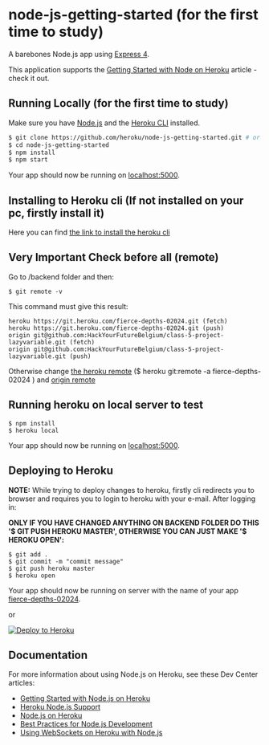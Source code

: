 # node-js-getting-started (for the first time to study)

A barebones Node.js app using [Express 4](http://expressjs.com/).

This application supports the [Getting Started with Node on Heroku](https://devcenter.heroku.com/articles/getting-started-with-nodejs) article - check it out.

## Running Locally (for the first time to study)

Make sure you have [Node.js](http://nodejs.org/) and the [Heroku CLI](https://cli.heroku.com/) installed.

```sh
$ git clone https://github.com/heroku/node-js-getting-started.git # or clone your own fork
$ cd node-js-getting-started
$ npm install
$ npm start
```

Your app should now be running on [localhost:5000](http://localhost:5000/).

## Installing to Heroku cli (If not installed on your pc, firstly install it)

Here you can find [the link to install the heroku cli](https://devcenter.heroku.com/categories/command-line)

## Very Important Check before all (remote)

Go to /backend folder and then:

```
$ git remote -v

```

This command must give this result:

```
heroku https://git.heroku.com/fierce-depths-02024.git (fetch)
heroku https://git.heroku.com/fierce-depths-02024.git (push)
origin git@github.com:HackYourFutureBelgium/class-5-project-lazyvariable.git (fetch)
origin git@github.com:HackYourFutureBelgium/class-5-project-lazyvariable.git (push)

```

Otherwise change [the heroku remote](https://stackoverflow.com/questions/6226846/how-to-change-a-git-remote-on-heroku) (\$ heroku git:remote -a fierce-depths-02024
) and [origin remote](https://stackoverflow.com/questions/22694294/reconnect-remote-origin)

## Running heroku on local server to test

```
$ npm install
$ heroku local

```

Your app should now be running on [localhost:5000](http://localhost:5000/).

## Deploying to Heroku

**NOTE:** While trying to deploy changes to heroku, firstly cli redirects you to browser and requires you to login to heroku with your e-mail. After logging in:

**ONLY IF YOU HAVE CHANGED ANYTHING ON BACKEND FOLDER DO THIS '$ GIT PUSH HEROKU MASTER', OTHERWISE YOU CAN JUST MAKE '$ HEROKU OPEN':**

```
$ git add .
$ git commit -m "commit message"
$ git push heroku master
$ heroku open
```

Your app should now be running on server with the name of your app [fierce-depths-02024](https://fierce-depths-02024.herokuapp.com/).

or

[![Deploy to Heroku](https://www.herokucdn.com/deploy/button.png)](https://heroku.com/deploy)

## Documentation

For more information about using Node.js on Heroku, see these Dev Center articles:

- [Getting Started with Node.js on Heroku](https://devcenter.heroku.com/articles/getting-started-with-nodejs)
- [Heroku Node.js Support](https://devcenter.heroku.com/articles/nodejs-support)
- [Node.js on Heroku](https://devcenter.heroku.com/categories/nodejs)
- [Best Practices for Node.js Development](https://devcenter.heroku.com/articles/node-best-practices)
- [Using WebSockets on Heroku with Node.js](https://devcenter.heroku.com/articles/node-websockets)
